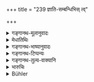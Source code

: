 +++
title = "239 ज्ञाति-सम्बन्धिभिस् त्व्"

+++

<details><summary>गङ्गानथ-मूलानुवादः</summary>

Being branded, these shall be abandoned by Kinsmen and relations, deprived of all sympathy and greetings;—such is the teaching of manu.—(239)
</details>

<details><summary>मेधातिथिः</summary>

**कृतलक्षणा** इति निश्चिते कार्यकारणत्वे इत्य् अर्थः । व्याध्यादियोगे ऽप्य् एषु **दया** न कर्तव्या । ज्येष्ठ्यादिगुणयोगे ऽपि च नैते नमस्कार्याः प्रत्युत्तानादिभिः । एष एव वचनसामर्थ्याद् धर्मो विज्ञेयः ॥ ९.२३९ ॥
</details>

<details><summary>गङ्गानथ-भाष्यानुवादः</summary>

‘*Branded*.’—This implies that branding must be done.

No sympathy shall be extended to them, even when struck by disease or other calamities. Even though they be endowed with seniority and other qualifications, they shall not be received with greetings or any marks of honour or welcome.

That such is the law is to be directly learnt from the words of the text itself.—(239)
</details>

<details><summary>गङ्गानथ-टिप्पन्यः</summary>

This verse is quoted in *Vivādaratnākara* (p. 635), which adds the
following notes:—‘*Jñāti*’ are paternal relations;—‘*sambandhi*’,
maternal relations;—‘*kṛtalakṣaṇāḥ*’, branded;—‘*nirdayāḥ*’, undeserving
of the sympathy of gentlemen, even when suffering from
diseases;—‘*nirnamaskārāḥ*,’ not deserving of salutations even though
possessing seniority and such other qualifications.
</details>

<details><summary>गङ्गानथ-तुल्य-वाक्यानि</summary>

**(verses 9.235-242)  
**

See Comparative notes for [Verse
9.235].
</details>

<details><summary>भारुचिः</summary>

नैते राज्ञा धृतदणा इति कृत्वा ज्ञातिसंबन्धिभिः परिग्राह्याः । एवं च सति व्याध्यादियोगे ऽप्य् एषु दया न कर्तव्या । ज्यैष्ठ्यादिगुणयोगे च नैते नमस्कार्याः, प्रत्युत्थानादिभिः । एष एव चात्र वचनसामर्थ्याद् धर्मो विज्ञेयः । न तु स्वातन्त्र्येण दया विनयो वा पूर्वोपदिष्ट इति ॥ ९.२३९ ॥
</details>

<details><summary>Bühler</summary>

239	Such (persons) who have been branded with (indelible) marks must be cast off by their paternal and maternal relations, and receive neither compassion nor a salutation; that is the teaching of Manu.
</details>
